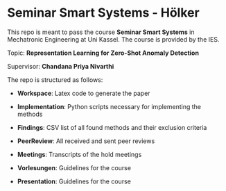 # Seminar Smart Systems - Hölker

This repo is meant to pass the course **Seminar Smart Systems** in Mechatronic Engineering at Uni Kassel.  The course is provided by the IES.

Topic: **Representation Learning for Zero-Shot Anomaly Detection** 

Supervisor: **Chandana Priya Nivarthi**

The repo is structured as follows:

- **Workspace**: Latex code to generate the paper

- **Implementation**: Python scripts necessary for implementing the methods

- **Findings**: CSV list of all found methods and their exclusion criteria

- **PeerReview**: All received and sent peer reviews

- **Meetings**: Transcripts of the hold meetings

- **Vorlesungen**: Guidelines for the course

- **Presentation**: Guidelines for the course
